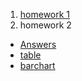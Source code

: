 1. [homework 1](https://sranyjstrannik.github.io/hw1/index.html)
2. homework 2
  * [Answers](https://sranyjstrannik.github.io/hw2/answers.md)
  * [table](https://sranyjstrannik.github.io/hw2/table.html)
  * [barchart](https://sranyjstrannik.github.io/hw2/barchart.html)